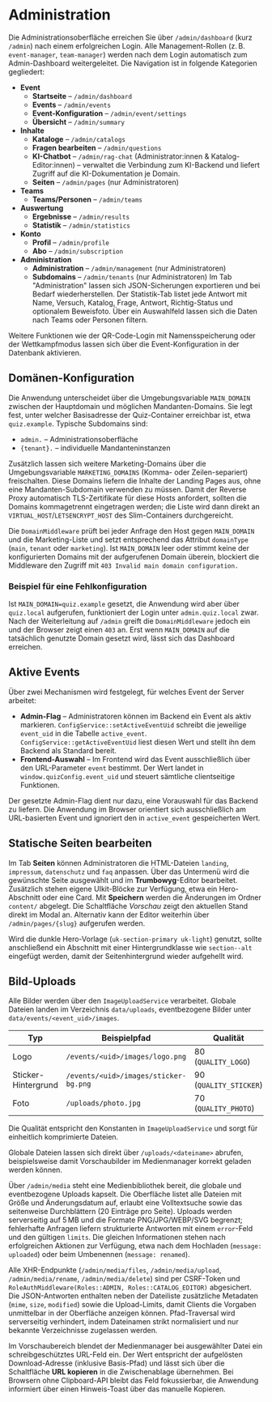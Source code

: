 # Administration

Die Administrationsoberfläche erreichen Sie über `/admin/dashboard` (kurz `/admin`) nach einem erfolgreichen Login. Alle Management-Rollen (z. B. `event-manager`, `team-manager`) werden nach dem Login automatisch zum Admin-Dashboard weitergeleitet. Die Navigation ist in folgende Kategorien gegliedert:

* **Event**
  * **Startseite** – `/admin/dashboard`
  * **Events** – `/admin/events`
  * **Event-Konfiguration** – `/admin/event/settings`
  * **Übersicht** – `/admin/summary`
* **Inhalte**
  * **Kataloge** – `/admin/catalogs`
  * **Fragen bearbeiten** – `/admin/questions`
  * **KI-Chatbot** – `/admin/rag-chat` (Administrator:innen & Katalog-Editor:innen) – verwaltet die Verbindung zum KI-Backend und liefert Zugriff auf die KI-Dokumentation je Domain.
  * **Seiten** – `/admin/pages` (nur Administratoren)
* **Teams**
  * **Teams/Personen** – `/admin/teams`
* **Auswertung**
  * **Ergebnisse** – `/admin/results`
  * **Statistik** – `/admin/statistics`
* **Konto**
  * **Profil** – `/admin/profile`
  * **Abo** – `/admin/subscription`
* **Administration**
  * **Administration** – `/admin/management` (nur Administratoren)
  * **Subdomains** – `/admin/tenants` (nur Administratoren)
Im Tab "Administration" lassen sich JSON-Sicherungen exportieren und bei Bedarf wiederherstellen. Der Statistik-Tab listet jede Antwort mit Name, Versuch, Katalog, Frage, Antwort, Richtig-Status und optionalem Beweisfoto. Über ein Auswahlfeld lassen sich die Daten nach Teams oder Personen filtern.

Weitere Funktionen wie der QR-Code-Login mit Namensspeicherung oder der Wettkampfmodus lassen sich über die Event-Konfiguration in der Datenbank aktivieren.

## Domänen-Konfiguration

Die Anwendung unterscheidet über die Umgebungsvariable `MAIN_DOMAIN` zwischen der Hauptdomain und möglichen Mandanten-Domains. Sie legt fest, unter welcher Basisadresse der Quiz-Container erreichbar ist, etwa `quiz.example`. Typische Subdomains sind:

- `admin.` – Administrationsoberfläche
- `{tenant}.` – individuelle Mandanteninstanzen

Zusätzlich lassen sich weitere Marketing-Domains über die Umgebungsvariable `MARKETING_DOMAINS` (Komma- oder Zeilen-separiert) freischalten. Diese Domains liefern die Inhalte der Landing Pages aus, ohne eine Mandanten-Subdomain verwenden zu müssen. Damit der Reverse Proxy automatisch TLS-Zertifikate für diese Hosts anfordert, sollten die Domains kommagetrennt eingetragen werden; die Liste wird dann direkt an `VIRTUAL_HOST`/`LETSENCRYPT_HOST` des Slim-Containers durchgereicht.

Die `DomainMiddleware` prüft bei jeder Anfrage den Host gegen `MAIN_DOMAIN` und die Marketing-Liste und setzt entsprechend das Attribut `domainType` (`main`, `tenant` oder `marketing`). Ist `MAIN_DOMAIN` leer oder stimmt keine der konfigurierten Domains mit der aufgerufenen Domain überein, blockiert die Middleware den Zugriff mit `403 Invalid main domain configuration.`

### Beispiel für eine Fehlkonfiguration

Ist `MAIN_DOMAIN=quiz.example` gesetzt, die Anwendung wird aber über `quiz.local` aufgerufen, funktioniert der Login unter `admin.quiz.local` zwar. Nach der Weiterleitung auf `/admin` greift die `DomainMiddleware` jedoch ein und der Browser zeigt einen `403` an. Erst wenn `MAIN_DOMAIN` auf die tatsächlich genutzte Domain gesetzt wird, lässt sich das Dashboard erreichen.

## Aktive Events

Über zwei Mechanismen wird festgelegt, für welches Event der Server arbeitet:

* **Admin-Flag** – Administratoren können im Backend ein Event als aktiv markieren. `ConfigService::setActiveEventUid` schreibt die jeweilige `event_uid` in die Tabelle `active_event`. `ConfigService::getActiveEventUid` liest diesen Wert und stellt ihn dem Backend als Standard bereit.
* **Frontend-Auswahl** – Im Frontend wird das Event ausschließlich über den URL-Parameter `event` bestimmt. Der Wert landet in `window.quizConfig.event_uid` und steuert sämtliche clientseitige Funktionen.

Der gesetzte Admin-Flag dient nur dazu, eine Vorauswahl für das Backend zu liefern. Die Anwendung im Browser orientiert sich ausschließlich am URL-basierten Event und ignoriert den in `active_event` gespeicherten Wert.

## Statische Seiten bearbeiten

Im Tab **Seiten** können Administratoren die HTML-Dateien `landing`, `impressum`, `datenschutz` und `faq` anpassen. Über das Untermenü wird die gewünschte Seite ausgewählt und im **Trumbowyg**-Editor bearbeitet. Zusätzlich stehen eigene UIkit-Blöcke zur Verfügung, etwa ein Hero-Abschnitt oder eine Card. Mit **Speichern** werden die Änderungen im Ordner `content/` abgelegt. Die Schaltfläche *Vorschau* zeigt den aktuellen Stand direkt im Modal an. Alternativ kann der Editor weiterhin über `/admin/pages/{slug}` aufgerufen werden.

Wird die dunkle Hero-Vorlage (`uk-section-primary uk-light`) genutzt, sollte anschließend ein Abschnitt mit einer Hintergrundklasse wie `section--alt` eingefügt werden, damit der Seitenhintergrund wieder aufgehellt wird.

## Bild-Uploads

Alle Bilder werden über den `ImageUploadService` verarbeitet. Globale Dateien landen im Verzeichnis `data/uploads`, eventbezogene Bilder unter `data/events/<event_uid>/images`.

| Typ                 | Beispielpfad                              | Qualität |
|---------------------|------------------------------------------|----------|
| Logo                | `/events/<uid>/images/logo.png`          | 80 (`QUALITY_LOGO`)
| Sticker-Hintergrund | `/events/<uid>/images/sticker-bg.png`    | 90 (`QUALITY_STICKER`)
| Foto                | `/uploads/photo.jpg`                     | 70 (`QUALITY_PHOTO`)

Die Qualität entspricht den Konstanten in `ImageUploadService` und sorgt für einheitlich komprimierte Dateien.

Globale Dateien lassen sich direkt über `/uploads/<dateiname>` abrufen, beispielsweise damit Vorschaubilder im Medienmanager korrekt geladen werden können.

Über `/admin/media` steht eine Medienbibliothek bereit, die globale und eventbezogene Uploads kapselt. Die Oberfläche listet alle Dateien mit Größe und Änderungsdatum auf, erlaubt eine Volltextsuche sowie das seitenweise Durchblättern (20 Einträge pro Seite). Uploads werden serverseitig auf 5 MB und die Formate PNG/JPG/WEBP/SVG begrenzt; fehlerhafte Anfragen liefern strukturierte Antworten mit einem `error`-Feld und den gültigen `limits`. Die gleichen Informationen stehen nach erfolgreichen Aktionen zur Verfügung, etwa nach dem Hochladen (`message: uploaded`) oder beim Umbenennen (`message: renamed`).

Alle XHR-Endpunkte (`/admin/media/files`, `/admin/media/upload`, `/admin/media/rename`, `/admin/media/delete`) sind per CSRF-Token und `RoleAuthMiddleware(Roles::ADMIN, Roles::CATALOG_EDITOR)` abgesichert. Die JSON-Antworten enthalten neben der Dateiliste zusätzliche Metadaten (`mime`, `size`, `modified`) sowie die Upload-Limits, damit Clients die Vorgaben unmittelbar in der Oberfläche anzeigen können. Pfad-Traversal wird serverseitig verhindert, indem Dateinamen strikt normalisiert und nur bekannte Verzeichnisse zugelassen werden.

Im Vorschaubereich blendet der Medienmanager bei ausgewählter Datei ein schreibgeschütztes URL-Feld ein. Der Wert entspricht der aufgelösten Download-Adresse (inklusive Basis-Pfad) und lässt sich über die Schaltfläche **URL kopieren** in die Zwischenablage übernehmen. Bei Browsern ohne Clipboard-API bleibt das Feld fokussierbar, die Anwendung informiert über einen Hinweis-Toast über das manuelle Kopieren.
